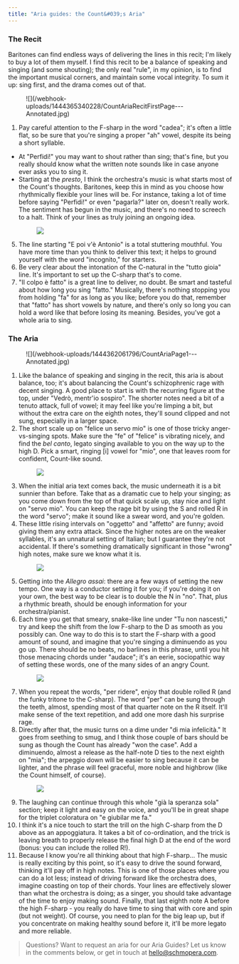 ```yaml
---
title: "Aria guides: the Count&#039;s Aria"
---
```


### The Recit

Baritones can find endless ways of delivering the lines in this recit; I'm likely to buy a lot of them myself. I find this recit to be a balance of speaking and singing (and some shouting); the only real "rule", in my opinion, is to find the important musical corners, and maintain some vocal integrity. To sum it up: sing first, and the drama comes out of that.

<figure data-type="image">![](/webhook-uploads/1444365340228/CountAriaRecitFirstPage---Annotated.jpg)
</figure>

1. Pay careful attention to the F-sharp in the word "cadea"; it's often a little flat, so be sure that you're singing a proper "ah" vowel, despite its being a short syllable.
- At "Perfidi!" you may want to shout rather than sing; that's fine, but you really should know what the written note sounds like in case anyone ever asks you to sing it.
- Starting at the *presto*, I think the orchestra's music is what starts most of the Count's thoughts. Baritones, keep this in mind as you choose how rhythmically flexible your lines will be. For instance, taking a lot of time before saying "Perfidi!" or even "pagarla?" later on, doesn't really work. The sentiment has begun in the music, and there's no need to screech to a halt. Think of your lines as truly joining an ongoing idea. <figure data-type="image">![](/webhook-uploads/1444365120671/IMSLP220533-SIBLEY1802.16871.abe9-39087011127240score-140.jpg)</figure>
5. The line starting "E poi v'è Antonio" is a total stuttering mouthful. You have more time than you think to deliver this text; it helps to ground yourself with the word "incognito," for starters. 
5. Be very clear about the intonation of the C-natural in the "tutto gioia" line. It's important to set up the C-sharp that's to come.
5. "Il colpo è fatto" is a great line to deliver, no doubt. Be smart and tasteful about how long you sing "fatto." Musically, there's nothing stopping you from holding "fa" for as long as you like; before you do that, remember that "fatto" has short vowels by nature, and there's only so long you can hold a word like that before losing its meaning. Besides, you've got a whole aria to sing.

### The Aria

<figure data-type="image">
![](/webhook-uploads/1444362061796/CountAriaPage1---Annotated.jpg)
</figure>

1. Like the balance of speaking and singing in the recit, this aria is about balance, too; it's about balancing the Count's schizophrenic rage with decent singing. A good place to start is with the recurring figure at the top, under "Vedrò, mentr'io sospiro". The shorter notes need a bit of a tenuto attack, full of vowel; it may feel like you're limping a bit, but without the extra care on the eighth notes, they'll sound clipped and not sung, especially in a larger space. 
2. The short scale up on "felice un servo mio" is one of those tricky anger-vs-singing spots. Make sure the "fe" of "felice" is vibrating nicely, and find the *bel canto*, legato singing available to you on the way up to the high D. Pick a smart, ringing [i] vowel for "mio", one that leaves room for confident, Count-like sound. <figure data-type="image">![](/webhook-uploads/1444362183631/CountAriaPage2---Annotated.jpg) </figure>
3. When the initial aria text comes back, the music underneath it is a bit sunnier than before. Take that as a dramatic cue to help your singing; as you come down from the top of that quick scale up, stay nice and light on "servo mio". You can keep the rage bit by using the S and rolled R in the word "servo"; make it sound like a swear word, and you're golden.
4. These little rising intervals on "oggetto" and "affetto" are funny; avoid giving them any extra attack. Since the higher notes are on the weaker syllables, it's an unnatural setting of Italian; but I guarantee they're not accidental. If there's something dramatically significant in those "wrong" high notes, make sure we know what it is. <figure data-type="image">![](/webhook-uploads/1444397678579/CountAriaPage3---Annotated1of2.jpg)</figure>
5. Getting into the *Allegro assai*: there are a few ways of setting the new tempo. One way is a conductor setting it for you; if you're doing it on your own, the best way to be clear is to double the N in "no". That, plus a rhythmic breath, should be enough information for your orchestra/pianist.
6. Each time you get that smeary, snake-like line under "Tu non nascesti," try and keep the shift from the low F-sharp to the D as smooth as you possibly can. One way to do this is to start the F-sharp with a good amount of sound, and imagine that you're singing a diminuendo as you go up. There should be no beats, no barlines in this phrase, until you hit those menacing chords under "audace"; it's an eerie, sociopathic way of setting these words, one of the many sides of an angry Count.<figure data-type="image">![](/webhook-uploads/1444397764351/CountAriaPage3---Annotated2of2.jpg)</figure>
7. When you repeat the words, "per ridere", enjoy that double rolled R (and the funky tritone to the C-sharp). The word "per" can be sung through the teeth, almost, spending most of that quarter note on the R itself. It'll make sense of the text repetition, and add one more dash his surprise rage.
8. Directly after that, the music turns on a dime under "di mia infelicità." It goes from seething to smug, and I think those couple of bars should be sung as though the Count has already "won the case". Add a diminuendo, almost a release as the half-note D ties to the next eighth on "mia"; the arpeggio down will be easier to sing because it can be lighter, and the phrase will feel graceful, more noble and highbrow (like the Count himself, of course).<figure data-type="image">![](/webhook-uploads/1444397804097/CountAriaLastPage---Annotated.jpg)</figure>
9. The laughing can continue through this whole "già la speranza sola" section; keep it light and easy on the voice, and you'll be in great shape for the triplet coloratura on "e giubilar me fa."
10. I think it's a nice touch to start the trill on the high C-sharp from the D above as an appoggiatura. It takes a bit of co-ordination, and the trick is leaving breath to properly release the final high D at the end of the word (bonus: you can include the rolled R!).
11. Because I know you're all thinking about that high F-sharp... The music is really exciting by this point, so it's easy to drive the sound forward, thinking it'll pay off in high notes. This is one of those places where you can do a lot less; instead of driving forward like the orchestra does, imagine coasting on top of their chords. Your lines are effectively slower than what the orchestra is doing; as a singer, you should take advantage of the time to enjoy making sound. Finally, that last eighth note A before the high F-sharp - you really do have time to sing that with core and spin (but not weight). Of course, you need to plan for the big leap up, but if you concentrate on making healthy sound before it, it'll be more legato and more reliable.

>Questions? Want to request an aria for our Aria Guides? Let us know in the comments below, or get in touch at [hello@schmopera.com](mailto:hello@schmopera.com).
